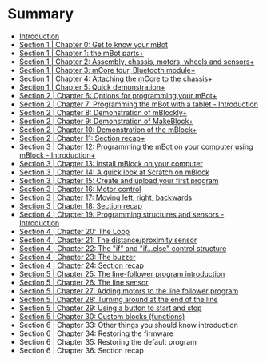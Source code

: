 # Summary

* [Introduction](README.md)
* [Section 1 \| Chapter 0: Get to know your mBot](S1.md)
* [Section 1 \| Chapter 1: the mBot parts+](S1C1.md)
* [Section 1 \| Chapter 2: Assembly, chassis, motors, wheels and sensors+](section-1-chapter-2-assembly-part-1-chassis-motors-wheels-and-sensors.md)
* [Section 1 \| Chapter 3: mCore tour, Bluetooth module+](section-1-chapter-3-mcore-tour-bluetooth-module.md)
* [Section 1 \| Chapter 4: Attaching the mCore to the chassis+](section-1-chapter-4-attaching-the-mcore-to-the-chassis.md)
* [Section 1 \| Chapter 5: Quick demonstration+](section-1-chapter-5-quick-demonstration.md)
* [Section 2 \| Chapter 6: Options for programming your mBot+](section-2-chapter-6-options-for-programming-your-mbot.md)
* [Section 2 \| Chapter 7: Programming the mBot with a tablet - Introduction](section-2-chapter-1-introduction.md)
* [Section 2 \| Chapter 8: Demonstration of mBlockly+](demonstration-of-mblockly.md)
* [Section 2 \| Chapter 9: Demonstration of MakeBlock+](section-2-chapter-2-demonstration-of-makeblock.md)
* [Section 2 \| Chapter 10: Demonstration of the mBlock+](section-2-chapter-4-demonstration-of-the-mblock.md)
* [Section 2 \| Chapter 11: Section recap+](section-2-chapter-5-recapping.md)
* [Section 3 \| Chapter 12: Programming the mBot on your computer using mBlock - Introduction+](section-3-chapter-12-programming-the-mbot-on-the-pc-using-mblock-introduction.md)
* [Section 3 \| Chapter 13: Install mBlock on your computer](section-3-chapter-12-install-mblock-on-your-computer.md)
* [Section 3 \| Chapter 14: A quick look at Scratch on mBlock](section-3-chapter-13-a-quick-look-at-scratch-on-mblock.md)
* [Section 3 \| Chapter 15: Create and upload your first program](section-3-chapter-14-create-and-upload-your-first-program.md)
* [Section 3 \| Chapter 16: Motor control](section-3-chapter-15-motor-control.md)
* [Section 3 \| Chapter 17: Moving left, right, backwards](section-3-chapter-17-moving-left-right-backwards.md)
* [Section 3 \| Chapter 18: Section recap](section-3-chapter-18-section-recap-and-quiz.md)
* [Section 4 \| Chapter 19: Programming structures and sensors - Introduction](section-4-chapter-19-programming-structures-and-sensors-introduction.md)
* [Section 4 \| Chapter 20: The Loop](section-4-chapter-20-the-loop.md)
* [Section 4 \| Chapter 21: The distance/proximity sensor](section-4-chapter-20-the-distanceproximity-sensor.md)
* [Section 4 \| Chapter 22: The "if" and "if...else" control structure](section-4-chapter-23-the-if-and-ifelse-control-structure.md)
* [Section 4 \| Chapter 23: The buzzer](section-4-chapter-24-the-buzzer.md)
* [Section 4 \| Chapter 24: Section recap](section-4-chapter-25-section-recap-and-quiz.md)
* [Section 5 \| Chapter 25: The line-follower program introduction](section-5-the-line-follower-program-introduction.md)
* [Section 5 \| Chapter 26: The line sensor](section-5-chapter-27-the-line-sensor.md)
* [Section 5 \| Chapter 27: Adding motors to the line follower program](section-5-chapter-27-adding-motors-to-the-line-follower-program.md)
* [Section 5 \| Chapter 28: Turning around at the end of the line](section-5-chapter-29-stopping-at-the-end-of-the-line-with-the-proximity-sensor.md)
* [Section 5 \| Chapter 29: Using a button to start and stop](section-5-chapter-31-using-a-button-to-start-and-stop.md)
* [Section 5 \| Chapter 30: Custom blocks \(functions\)](section-5-chapter-32-custom-blocks-functions.md)
* Section 6 \| Chapter 33: Other things you should know introduction
* Section 6 \| Chapter 34: Restoring the firmware
* Section 6 \| Chapter 35: Restoring the default program
* Section 6 \| Chapter 36: Section recap

